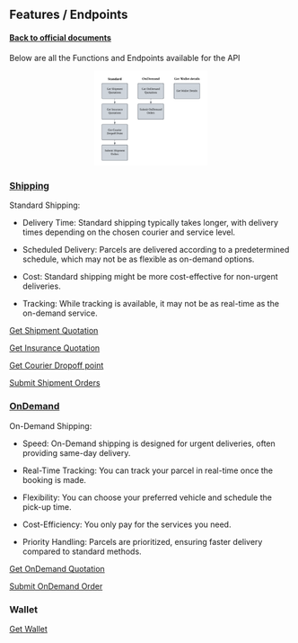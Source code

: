 ## Features / Endpoints

#### [Back to official documents](../README.md)

Below are all the Functions and Endpoints available for the API

<p align="center">
<img src="../Pictures/features_chart.png" alt="Features Chart" style="width:40%; margin:0; padding:0;">
</p>

### [Shipping](Shipping)
Standard Shipping:
- Delivery Time: Standard shipping typically takes longer, with delivery times depending on the chosen courier and service level.

- Scheduled Delivery: Parcels are delivered according to a predetermined schedule, which may not be as flexible as on-demand options.

- Cost: Standard shipping might be more cost-effective for non-urgent deliveries.

- Tracking: While tracking is available, it may not be as real-time as the on-demand service.
  
[Get Shipment Quotation](Shipping/get_Shipment_Quotation.md)

[Get Insurance Quotation](Shipping/get_Insurance_Quotation.md)

[Get Courier Dropoff point](Shipping/get_Courier_Dropoff_point.md)

[Submit Shipment Orders](Shipping/Submit_Shipment_Orders.md)

### [OnDemand](OnDemand)

On-Demand Shipping:
- Speed: On-Demand shipping is designed for urgent deliveries, often providing same-day delivery.

- Real-Time Tracking: You can track your parcel in real-time once the booking is made.

- Flexibility: You can choose your preferred vehicle and schedule the pick-up time.

- Cost-Efficiency: You only pay for the services you need.

- Priority Handling: Parcels are prioritized, ensuring faster delivery compared to standard methods.

[Get OnDemand Quotation](OnDemand/get_OnDemand_Quotation.md)

[Submit OnDemand Order](OnDemand/Submit_OnDemand_Order.md)

### Wallet

[Get Wallet](get_Wallet.md)
